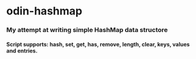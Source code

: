 # odin-hashmap

<h3>My attempt at writing simple HashMap data structore</h3>
<h4>Script supports: hash, set, get, has, remove, length, clear, keys, values and entries.</h4>

